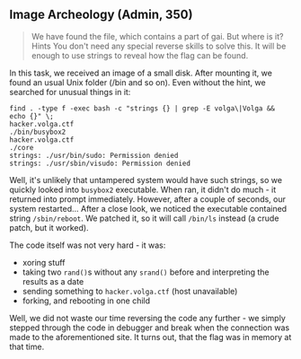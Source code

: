 ## Image Archeology (Admin, 350)

> We have found the file, which contains a part of gai. But where is it?
> Hints
> You don't need any special reverse skills to solve this. It will be enough to use strings
> to reveal how the flag can be found.

In this task, we received an image of a small disk. After mounting it, we found an usual Unix folder (/bin and so on).
Even without the hint, we searched for unusual things in it:
```
find . -type f -exec bash -c "strings {} | grep -E volga\|Volga && echo {}" \;
hacker.volga.ctf
./bin/busybox2
hacker.volga.ctf
./core
strings: ./usr/bin/sudo: Permission denied
strings: ./usr/sbin/visudo: Permission denied
```
Well, it's unlikely that untampered system would have such strings, so we quickly looked into `busybox2` executable.
When ran, it didn't do much - it returned into prompt immediately. However, after a couple of seconds, our system 
restarted... After a close look, we noticed the executable contained string `/sbin/reboot`. We patched it, so it will call
`/bin/ls` instead (a crude patch, but it worked). 

The code itself was not very hard - it was:
- xoring stuff
- taking two `rand()`s without any `srand()` before and interpreting the results as a date
- sending something to `hacker.volga.ctf` (host unavailable)
- forking, and rebooting in one child

Well, we did not waste our time reversing the code any further - we simply stepped through the code in debugger
and break when the connection was made to the aforementioned site. It turns out, that the flag was in memory at that
time.

